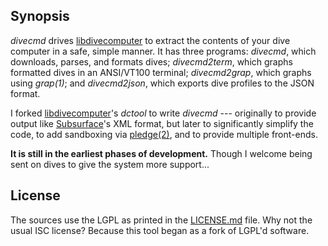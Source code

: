 ## Synopsis

*divecmd* drives [libdivecomputer](http://www.libdivecomputer.org) to
extract the contents of your dive computer in a safe, simple manner.  It
has three programs: *divecmd*, which downloads, parses, and formats dives;
*divecmd2term*, which graphs formatted dives in an ANSI/VT100 terminal;
*divecmd2grap*, which graphs using *grap(1)*; and *divecmd2json*, which
exports dive profiles to the JSON format.

I forked [libdivecomputer](http://www.libdivecomputer.org)'s *dctool* to
write *divecmd* --- originally to provide output like
[Subsurface](https://subsurface-divelog.org/)'s XML format, but later to
significantly simplify the code, to add sandboxing via
[pledge(2)](http://man.openbsd.org/pledge.2), and to provide multiple
front-ends.

**It is still in the earliest phases of development.** Though I welcome being
sent on dives to give the system more support...

## License

The sources use the LGPL as printed in the [LICENSE.md](LICENSE.md)
file.
Why not the usual ISC license?
Because this tool began as a fork of LGPL'd software.
